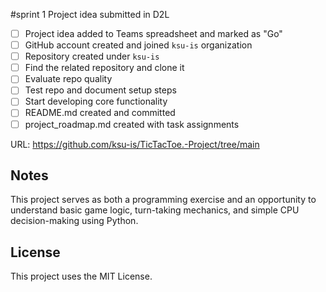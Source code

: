 #sprint 1
Project idea submitted in D2L
- [ ] Project idea added to Teams spreadsheet and marked as "Go"
- [ ] GitHub account created and joined `ksu-is` organization
- [ ] Repository created under `ksu-is`
- [ ] Find the related repository and clone it
- [ ] Evaluate repo quality
- [ ] Test repo and document setup steps
- [ ] Start developing core functionality
- [ ] README.md created and committed
- [ ] project_roadmap.md created with task assignments

URL: https://github.com/ksu-is/TicTacToe.-Project/tree/main

## Notes
This project serves as both a programming exercise and an opportunity to understand basic game logic, turn-taking mechanics, and simple CPU decision-making using Python.

## License
This project uses the MIT License.
